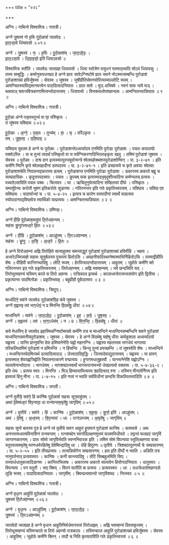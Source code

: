 +++
title = "०२८"

+++


अग्निः। गाथिनो विश्वामित्रः। गायत्री।

अग्ने॑ जु॒षस्व॑ नो ह॒विः पु॑रो॒ळाशं॑ जातवेदः ।  
प्रा॒तः॒सा॒वे धि॑यावसो ॥ ०१॥

अग्ने॑ । जु॒षस्व॑ । नः॒ । ह॒विः । पु॒रो॒ळाश॑म् । जा॒त॒ऽवे॒दः॒ ।  
प्रा॒तः॒ऽसा॒वे । धि॒या॒व॒सो॒ इति॑ धियाऽवसो ॥

विश्वामित्रः स्तौति । जातवेदः जातप्रज्ञ धियावसो । धिया स्तोत्रेण वसुधनं यस्माद्भवति सोऽयं धियावसुः । तस्य सम्बुद्धिः । कर्मानुरूपधनप्रद हे अग्ने प्रातः सावेऽग्निष्टोमे प्रातः सवने नोऽस्मत्सम्बन्धि पुरोडाशं पुरोडाशाख्यं हविर्जुषस्व । सेवस्व ॥ जुषस्व । जुषीप्रीतिसेवनयोरित्यस्माल्लोटि रूपम् । आमन्त्रितस्याविद्यमानवत्त्वेन पादादित्वादनिघातः । प्रातः सावे । षुञ् अभिषवे । नवनं सावः भावे घञ् । थाथघञ् क्ताजबित्रकाणामित्यन्तोदात्तत्वम् । धियावसो । विभक्त्यलोपश्छान्दसः । आमन्त्रितत्त्वान्निघातः ॥ १ ॥

अग्निः। गाथिनो विश्वामित्रः। गायत्री।

पु॒रो॒ळा अ॑ग्ने पच॒तस्तुभ्यं॑ वा घा॒ परि॑ष्कृतः ।  
तं जु॑षस्व यविष्ठ्य ॥ ०२॥

पु॒रो॒ळाः । अ॒ग्ने॒ । प॒च॒तः । तुभ्य॑म् । वा॒ । घ॒ । परि॑ऽकृतः ।  
तम् । जु॒ष॒स्व॒ । य॒वि॒ष्ठ्य॒ ॥

यविष्ठ्य युवतम हे अग्ने यः पुरोळाः । पुरोडाशन्तेऽध्वर्व्यादय एनमिति पुरोडाः पुरोडाशः । पचतः कपालयोः पक्वोऽस्ति । स च तुभ्यं त्वदर्थं परिष्कृतो वा घ पर्यग्निकरणादिभिरलङ्कृतः खलु । तमिमं पुरोडाशं जुषस्व । सेवस्व ॥ पुरोळाः । दाश्र दान इत्यस्मात्पुरुस्पूर्वान्मन्त्रे श्वेतवहोक्थशस्पुरोडाशोण्विन् । पा. ३-२-७१ । इति कर्मणि ण्विनि कृते श्वेतवहादीनां डस्पदस्य । पा. ३-२-७१-१ । इति डस्प्रत्यये च कृते अवयाः श्वेतवाः पुरोडाशाश्चेति निपातनाद्दकारस्य डत्वम् । पुरोडाशन्त एनमिति पुरोडाः पुरोडाशः । डकारस्य ळकारो बह्वृ च साम्प्रदायिकः । कृदुत्तरपदस्वरः । पचतः । डुपचष् पाक इत्यस्माद्भृमृदृशीत्यादिना कर्मण्यतच् प्रत्ययः । पच्यतेऽसाविति पचतः पक्वः । चित्स्वरः । घा । ऋचितुनुघेत्यादिना सम्हितायां दीर्घः । परिष्कृतः । सम्पर्युपेभ्यः करोतौ भूषण इतिकरोतेः सुडागमः । गतिरनन्तर इति गतेः प्रकृतिस्वरत्वम् । यविष्ठ्य । यविष्ठ एव यविष्ठ्यः । पादार्घाभ्यां च । पा. ५-४-२५ । इत्यत्र च कारेण वस्वादीनां स्वार्थे यत्प्रत्यय स्योपादानाद्यविष्ठ्येत्र स्वार्थिको यत्प्रत्ययः । आमन्त्रितत्त्वान्निघातः ॥ २ ॥

अग्निः। गाथिनो विश्वामित्रः। उष्णिक्।

अग्ने॑ वी॒हि पु॑रो॒ळाश॒माहु॑तं ति॒रोअ॑ह्न्यम् ।  
सह॑सः सू॒नुर॑स्यध्व॒रे हि॒तः ॥ ०३॥

अग्ने॑ । वी॒हि । पु॒रो॒ळाश॑म् । आऽहु॑तम् । ति॒रःऽअ॑ह्न्यम् ।  
सह॑सः । सू॒नुः । अ॒सि॒ । अ॒ध्व॒रे । हि॒तः ॥

हे अग्ने तिरोअह्न्यं अह्नि तिरोहिते सत्याहुतमा समन्ताद्धुतं पुरोडाशं पुरोडाशाख्यं हविर्वीहि । भक्षय । अध्वरेऽस्मिन्न्यज्ञे सहसः सूनुर्बलस्य पुत्रस्त्वं हितोऽसि । अवहनीयादिस्थानेष्वस्माभिर्निहितोऽसि । तस्माद्वीहीति शेषः ॥ वीहिवी कान्तिगथादिषु । लोटि रूपम् । हेरपित्त्वादन्तोदात्तत्वम् । आहुतम् । जुहोतेः कर्मणि क्ते गतिरनन्तर इत् गतेः प्रकृतिस्वरत्वम् । तिरोअह्न्यम् । अह्नि भवमह्न्यम् । भवे छन्दसिति यत् । तिरोभूतमह्न्यं यस्मिन् काले स तिरो अह्न्यः । रात्रिकाल इत्यर्थः । कालाध्वनोरत्यन्तसंयोग इति द्वितीया । प्रकृत्यान्तः पादमित्येङः । प्रकृतिभावह् । बहुव्रीहौ पूर्वपदस्वरः ॥ ३ ॥

अग्निः। गाथिनो विश्वामित्रः। त्रिष्टुप्।

माध्यं॑दिने॒ सव॑ने जातवेदः पुरो॒ळाश॑मि॒ह क॑वे जुषस्व ।  
अग्ने॑ य॒ह्वस्य॒ तव॑ भाग॒धेयं॒ न प्र मि॑नन्ति वि॒दथे॑षु॒ धीराः॑ ॥ ०४॥

माध्य॑न्दिने । सव॑ने । जा॒त॒ऽवे॒दः॒ । पु॒रो॒ळाश॑म् । इ॒ह । क॒वे॒ । जु॒ष॒स्व॒ ।  
अग्ने॑ । य॒ह्वस्य॑ । तव॑ । भा॒ग॒ऽधेय॑म् । न । प्र । मि॒न॒न्ति॒ । वि॒दथे॑षु । धीराः॑ ॥

कवे मेधाविन् हे जातवेद इहास्मिन्नग्निष्टोमाख्ये कर्मणि तत्र च माध्यन्दिने मध्यन्दिनसम्बन्धिनि सवने पुरोडाशं माध्यन्दिनसवनीयपुरोडाशम् । जुषस्व । सेवस्व । हे अग्ने विदथेषु यज्ञेषु धीराः कर्मकुशला अध्वर्व्यादयो यह्वस्य । यान्ति प्राप्नुवन्ति देवा हविंष्यनेनेति यह्वो महानग्निः । यह्वस्य महतस्तव भागधेयं भागतया परिकल्पितमिमं पुरोडाशं न प्रमिनन्ति । न हिंसन्ति । किन्तु तुभ्यं प्रयच्छन्ति । तं जुषस्वेति शेषः । माध्यन्दिने । मध्यन्दिनस्येदमित्यर्थ उत्सादित्वादञ् । ञेत्त्वादादिवृद्धिः । ञित्त्वादेवाद्युदात्तत्वम् । यह्वस्य । या प्रापण् इत्यस्मात् शेवयह्वजिह्वेति निपातनात्करणे वन्प्रत्ययः । हुगागमधातुह्रस्वौ । यान्त्यनेनेशि यह्वोऽग्निः । व्यत्ययेनान्तोदात्तः । भागधेयम् । भागशब्दात्स्वार्थे भागरूपानामभ्यो धेयप्रत्ययो वक्तव्यः । पा. ५-४-३६-२ । इति धेयः । प्रत्यय स्वरः । मिनन्ति । मिञ् हिम्सायामित्यस्य क्र्यादित्वात् श्ना । तस्मिन् मीनातेर्निगम इति ह्रस्वत्वं हिनु मीना । पा. ८-४-१५ । इति णत्वं न भवति सर्वविधीनां छन्दसि विकल्पितत्वादिति ॥ ४ ॥

अग्निः। गाथिनो विश्वामित्रः। जगती।

अग्ने॑ तृ॒तीये॒ सव॑ने॒ हि कानि॑षः पुरो॒ळाशं॑ सहसः सून॒वाहु॑तम् ।  
अथा॑ दे॒वेष्व॑ध्व॒रं वि॑प॒न्यया॒ धा रत्न॑वन्तम॒मृते॑षु॒ जागृ॑विम् ॥ ०५॥

अग्ने॑ । तृ॒तीये॑ । सव॑ने । हि । कानि॑षः । पु॒रो॒ळाश॑म् । स॒ह॒सः॒ । सू॒नो॒ इति॑ । आऽहु॑तम् ।  
अथ॑ । दे॒वेषु॑ । अ॒ध्व॒रम् । वि॒प॒न्यया॑ । धाः । रत्न॑ऽवन्तम् । अ॒मृते॑षु । जागृ॑विम् ॥

सहसः सूनो बलस्य पुत्र हे अग्ने त्वं तृतीये सवन आहुतं हूयमानं पुरोडाशं कानिषः । कामयसे । अथ अनन्तरमध्वरमविनाशिनं रत्नवन्तम् । रत्नशब्देन स्वर्गादिलक्षणमुत्तमं फलमभिधीयते । तद्वन्तं फलप्रदं जागृविं जागरणकारणम् । प्रातः सोमो जागृविर्भवति स्वप्ननिवारक इति । तमिमं सोमं विपन्यया स्तुतिलक्षणया वाचा स्तुतस्त्वममृतेषु मरणधर्मरहितेषु देवेष्विन्द्रादिषु धाः । धेहि हिपूरणः ॥ तृतीये । त्रिशब्दात्पूरणार्थे त्रेः सम्प्रसारणम् । पा. ५-२-५५ । इति तीयप्रत्ययः । तत्सन्नियोगेन सम्प्रसारणम् । हल इति दीर्घो न भवति । अन्निति तत्र नानुवर्तनात् प्रत्ययस्वरः । कानिषः । कनी कान्त्यादिषु । लेटि सिब्बहुलमिति सिप् । तस्यार्धधातुकत्वादिडागमः । कान्तिरभिलाषः । अकारस्य अकारो व्यत्ययेन हियोगादनिघातः । धातुस्वरः । विपन्यया । पन स्तुतौ । भाए क्विप् । विपनं यातीति क प्रत्ययः । प्रत्ययस्वरः । धाः । दधात्रेधातोश्छान्दसे लुङि रूपम् । पादादित्वादनिघातः । जागृवीम् । क्विन्प्रत्ययान्तो जागृविशब्दः । नित्स्वरः ॥ ५ ॥

अग्निः। गाथिनो विश्वामित्रः। गायत्री।

अग्ने॑ वृधा॒न आहु॑तिं पुरो॒ळाशं॑ जातवेदः ।  
जु॒षस्व॑ ति॒रोअ॑ह्न्यम् ॥ ०६॥

अग्ने॑ । वृ॒धा॒नः । आऽहु॑तिम् । पु॒रो॒ळाश॑म् । जा॒त॒ऽवे॒दः॒ ।  
जु॒षस्व॑ । ति॒रःऽअ॑ह्न्यम् ॥

जातवेदो जातप्रज्ञ हे अग्ने वृधान आहुतिभिर्वर्धमानस्त्वं तिरोअह्नम् । अह्नि भवमह्न्यं दिवसकृत्यम् । तिरोभूतमह्न्यं यस्मिन्काले स तिरो अह्न्यो रात्रकालः । तस्मिन्काल आहुतिं पुरोडाशाख्यं हविर्जुषस्व । सेवस्व । आहुतिम् । जुहोतेः कर्मणि क्तिन् । तादौ च निति कृत्यताविति गतेः प्रकृतिस्वरत्वं ॥ ६ ॥